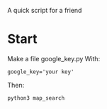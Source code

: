 A quick script for a friend

# Start
Make a file google_key.py
With:
```
google_key='your key'
```
Then:
```
python3 map_search
```
